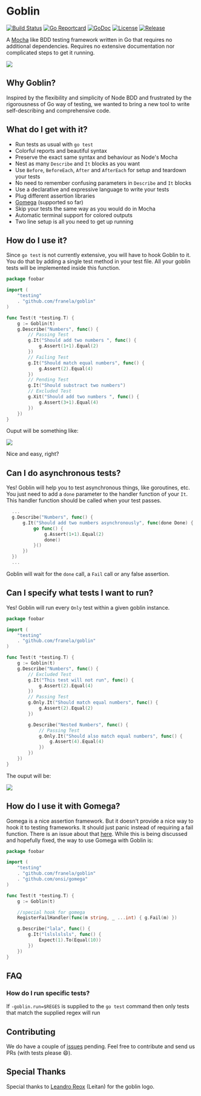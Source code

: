 Goblin
======

[![Build Status](https://travis-ci.org/franela/goblin.svg)](https://travis-ci.org/franela/goblin)
[![Go Reportcard](https://goreportcard.com/badge/github.com/franela/goblin)](https://goreportcard.com/report/github.com/franela/goblin)
[![GoDoc](https://godoc.org/github.com/franela/goblin?status.svg)](https://godoc.org/github.com/franela/goblin)
[![License](https://img.shields.io/github/license/franela/goblin.svg)](https://github.com/franela/goblin/blob/master/LICENSE.md)
[![Release](https://img.shields.io/github/release/franela/goblin.svg)](https://github.com/franela/goblin/releases/latest)


A [Mocha](http://mochajs.org/) like BDD testing framework written in Go that requires no additional dependencies. Requires no extensive documentation nor complicated steps to get it running.

![](https://github.com/marcosnils/goblin/blob/master/goblin_logo.jpg?raw=true)

Why Goblin?
-----------

Inspired by the flexibility and simplicity of Node BDD and frustrated by the
rigorousness of Go way of testing, we wanted to bring a new tool to
write self-describing and comprehensive code.



What do I get with it?
----------------------

- Run tests as usual with `go test`
- Colorful reports and beautiful syntax
- Preserve the exact same syntax and behaviour as Node's Mocha
- Nest as many `Describe` and `It` blocks as you want
- Use `Before`, `BeforeEach`, `After` and `AfterEach` for setup and teardown your tests
- No need to remember confusing parameters in `Describe` and `It` blocks
- Use a declarative and expressive language to write your tests
- Plug different assertion libraries
 - [Gomega](https://github.com/onsi/gomega) (supported so far)
- Skip your tests the same way as you would do in Mocha
- Automatic terminal support for colored outputs
- Two line setup is all you need to get up running



How do I use it?
----------------

Since ```go test``` is not currently extensive, you will have to hook Goblin to it. You do that by
adding a single test method in your test file. All your goblin tests will be implemented inside this function.

```go
package foobar

import (
    "testing"
    . "github.com/franela/goblin"
)

func Test(t *testing.T) {
    g := Goblin(t)
    g.Describe("Numbers", func() {
        // Passing Test
        g.It("Should add two numbers ", func() {
            g.Assert(1+1).Equal(2)
        })
        // Failing Test
        g.It("Should match equal numbers", func() {
            g.Assert(2).Equal(4)
        })
        // Pending Test
        g.It("Should substract two numbers")
        // Excluded Test
        g.Xit("Should add two numbers ", func() {
            g.Assert(3+1).Equal(4)
        })
    })
}
```

Ouput will be something like:

![](https://github.com/marcosnils/goblin/blob/master/goblin_output.png?raw=true)

Nice and easy, right?

Can I do asynchronous tests?
----------------------------

Yes! Goblin will help you to test asynchronous things, like goroutines, etc. You just need to add a ```done``` parameter to the handler function of your ```It```. This handler function should be called when your test passes.

```go
  ...
  g.Describe("Numbers", func() {
      g.It("Should add two numbers asynchronously", func(done Done) {
          go func() {
              g.Assert(1+1).Equal(2)
              done()
          }()
      })
  })
  ...
```

Goblin will wait for the ```done``` call, a ```Fail``` call or any false assertion.

Can I specify what tests I want to run?
----------------

Yes! Goblin will run every ```Only``` test within a given goblin instance. 

```go
package foobar

import (
    "testing"
    . "github.com/franela/goblin"
)

func Test(t *testing.T) {
    g := Goblin(t)
    g.Describe("Numbers", func() {
        // Excluded Test
        g.It("This test will not run", func() {
            g.Assert(2).Equal(4)
        })
        // Passing Test
        g.Only.It("Should match equal numbers", func() {
            g.Assert(2).Equal(2)
        })

        g.Describe("Nested Numbers", func() {
            // Passing Test
            g.Only.It("Should also match equal numbers", func() {
                g.Assert(4).Equal(4)
            })
        })
    })
}
```

The ouput will be:

![](https://github.com/marcosnils/goblin/blob/master/goblin_output.png?raw=true)


How do I use it with Gomega?
----------------------------

Gomega is a nice assertion framework. But it doesn't provide a nice way to hook it to testing frameworks. It should just panic instead of requiring a fail function. There is an issue about that [here](https://github.com/onsi/gomega/issues/5).
While this is being discussed and hopefully fixed, the way to use Gomega with Goblin is:

```go
package foobar

import (
    "testing"
    . "github.com/franela/goblin"
    . "github.com/onsi/gomega"
)

func Test(t *testing.T) {
    g := Goblin(t)

    //special hook for gomega
    RegisterFailHandler(func(m string, _ ...int) { g.Fail(m) })

    g.Describe("lala", func() {
        g.It("lslslslsls", func() {
            Expect(1).To(Equal(10))
        })
    })
}
```


FAQ
----

### How do I run specific tests?

If `-goblin.run=$REGES` is supplied to the `go test` command then only tests that match the supplied regex will run


Contributing
-----

We do have a couple of [issues](https://github.com/franela/goblin/issues) pending.  Feel free to contribute and send us PRs (with tests please :smile:).

Special Thanks
------------

Special thanks to [Leandro Reox](https://github.com/leandroreox) (Leitan) for the goblin logo.
